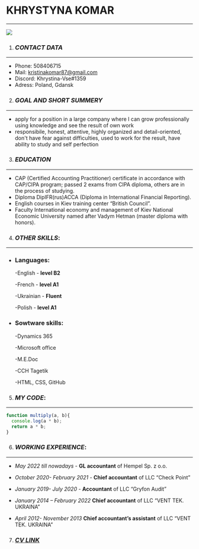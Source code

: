 # **KHRYSTYNA KOMAR**
***
![](BW.avif)
 1. ### *CONTACT DATA*
 ___

 - Phone: 508406715
 - Mail: kristinakomar87@gmail.com
 - Discord: Khrystina-Vse#1359
 - Adress: Poland, Gdansk

 2. ### *GOAL AND SHORT SUMMERY*
 ___
 - apply for a position in a large company where I can grow professionally using knowledge and see the result of own work
 - responsibile, honest, attentive, highly organized and detail-oriented, don't have fear against difficulties, used to work for the result, have ability to study and self perfection
 3. ### *EDUCATION*
 ___
 - CAP (Certified Accounting Practitioner) certificate in accordance with CAP/CIPA program; passed 2 exams from CIPA diploma, others are in the process of studying.
 - Diploma DipIFR(rus)ACCA (Diploma in International Financial Reporting).
 - English courses in Kiev training center “British Council”.
 - Faculty International economy and management of Kiev National Economic University named after Vadym Hetman (master diploma with honors).
 4. ### *OTHER SKILLS*:
 ___
 - ### Languages:
 
   \-English - **level B2**

   \-French - **level A1**

   \-Ukrainian - **Fluent**

   \-Polish - **level A1**

- ### Sowtware skills:

  \-Dynamics 365

  \-Microsoft office

  \-M.E.Doc

  \-CCH Tagetik

  \-HTML, CSS, GitHub

5. ### *MY CODE*:
___
``` javascript
function multiply(a, b){
  console.log(a * b);
  return a * b;
}
```
6. ### *WORKING EXPERIENCE*:
___
- *May 2022 till nowadays* -  **GL accountant** of Hempel Sp. z o.o.

- *October 2020- February 2021* - **Chief accountant** of LLC “Check Point”

- *January 2019- July 2020* - **Accountant** of LLC “Gryfon Audit”


- *January 2014 – February 2022* **Chief accountant** of LLC “VENT TEK. UKRAINA”

- *April 2012- November 2013* **Chief accountant’s assistant** of LLC “VENT TEK. UKRAINA” 

7. ### *[CV LINK](https://github.com/Khrystina-Vse/rsschool-cv/blob/gh-pages/cv.md)*
